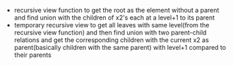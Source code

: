 - recursive view function to get the root as the element without a parent and find union with the children of x2's each at a level+1 to its parent
- temporary recursive view to get all leaves with same level(from the recursive view function) and then find union with two parent-child relations and get the corresponding children with the current x2 as parent(basically children with the same parent) with level+1 compared to their parents